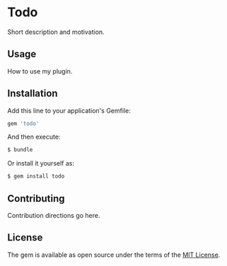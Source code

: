 # Todo
Short description and motivation.

## Usage
How to use my plugin.

## Installation
Add this line to your application's Gemfile:

```ruby
gem 'todo'
```

And then execute:
```bash
$ bundle
```

Or install it yourself as:
```bash
$ gem install todo
```

## Contributing
Contribution directions go here.

## License
The gem is available as open source under the terms of the [MIT License](https://opensource.org/licenses/MIT).
